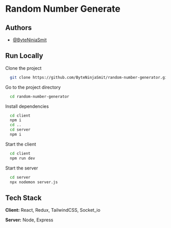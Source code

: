 
# Random Number Generate



## Authors

- [@ByteNinjaSmit](https://github.com/ByteNinjaSmit)


## Run Locally

Clone the project

```bash
  git clone https://github.com/ByteNinjaSmit/random-number-generator.git
```

Go to the project directory

```bash
  cd random-number-generator
```

Install dependencies

```bash
  cd client
  npm i 
  cd ..
  cd server 
  npm i
```

Start the client

```bash
  cd client
  npm run dev
```

Start the server

```bash
  cd server
  npx nodemon server.js
```


## Tech Stack

**Client:** React, Redux, TailwindCSS, Socket_io

**Server:** Node, Express

